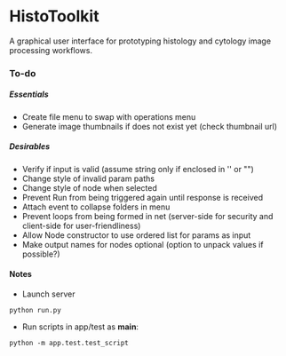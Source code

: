 # HistoToolkit

A graphical user interface for prototyping histology and cytology image processing workflows.

### To-do
##### Essentials
* Create file menu to swap with operations menu
* Generate image thumbnails if does not exist yet (check thumbnail url)

##### Desirables
* Verify if input is valid (assume string only if enclosed in '' or "")
* Change style of invalid param paths
* Change style of node when selected
* Prevent Run from being triggered again until response is received
* Attach event to collapse folders in menu
* Prevent loops from being formed in net (server-side for security and client-side for user-friendliness)
* Allow Node constructor to use ordered list for params as input
* Make output names for nodes optional (option to unpack values if possible?)

#### Notes
* Launch server
```
python run.py
```

* Run scripts in app/test as __main__:
```
python -m app.test.test_script
```

